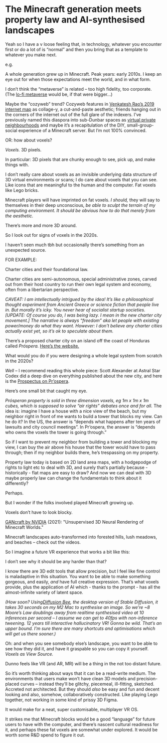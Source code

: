# The Minecraft generation meets property law and AI-synthesised landscapes

Yeah so I have a v loose feeling that, in technology, whatever you encounter
first or do a lot of is “normal” and then you bring that as a template to
whatever you make next.

e.g.

A whole generation grew up in Minecraft. Peak years: early 2010s. I keep an
eye out for when those expectations meet the world, and in what form.

I don’t think the “metaverse” is related – too high fidelity, too corporate.
(The [lo-fi metaverse](/home/2021/12/02/metaverse) would be, if that were
bigger…)

Maybe the “cozyweb” trend? Cozyweb features in [Venkatesh Rao’s 2019 internet
map](https://studio.ribbonfarm.com/p/the-extended-internet-universe) as
collage-y, a cut-and-paste aesthetic; friends hanging out in the corners of
the internet out of the full glare of the indexers. I’ve previously named this
diaspora into sub-Dunbar spaces as [virtual private
neighbourhoods](/home/2021/01/07/dunbar_spaces) and maybe it’s a
recapitulation of the DIY, small-group-social experience of a Minecraft
server. But I’m not 100% convinced.

OR: how about voxels?

_Voxels._ 3D pixels.

In particular: 3D pixels that are chunky enough to see, pick up, and make
things with.

I don’t really care about voxels as an invisible underlying data structure of
3D virtual environments or scans; I do care about voxels that you can see.
Like icons that are meaningful to the human and the computer. Fat voxels like
Lego bricks.

Minecraft players will have imprinted on fat voxels. _I should,_ they will say
to themselves in their deep unconscious, _be able to sculpt the terrain of my
computing environment. It should be obvious how to do that merely from the
aesthetic._

There’s more and more 3D around.

So I look out for signs of voxels in the 2020s.

I haven’t seen much tbh but occasionally there’s something from an unexpected
source.

FOR EXAMPLE:

Charter cities and their foundational law.

Charter cities are semi-autonomous, special administrative zones, carved out
from their host country to run their own legal system and economy, often from
a libertarian perspective.

_CAVEAT: I am intellectually intrigued by the idea! It’s like a philosophical
thought experiment from Ancient Greece or science fiction that people live in.
But morally it’s icky. You never hear of socialist startup societies. [UPDATE:
Of course you do, I was being lazy. I mean in the new charter city movement.]
The narrative is always “freedom” aka let people with existing power/money do
what they want. However: I don’t believe any charter cities actually exist
yet, so it’s ok to speculate about them._

There’s a proposed charter city on an island off the coast of Honduras called
_Próspera._ [Here’s the website.](https://prospera.hn)

What would you do if you were designing a whole legal system from scratch in
the 2020s?

_Well_ – I recommend reading this whole piece: Scott Alexander at Astral Star
Codex did a deep dive on everything published about the new city, and here is
the [Prospectus on
Pr’ospera](https://astralcodexten.substack.com/p/prospectus-on-prospera).

Here’s one small bit that caught my eye.

_Prósperan property is sold in three dimension voxels, eg 1m x 1m x 1m cubes,
which is supposed to solve “air rights” debates once and for all._ The idea
is: imagine I have a house with a nice view of the beach, but my neighbor
right in front of me wants to build a tower that blocks my view. Can he do it?
In the US, the answer is “depends what happens after ten years of lawsuits and
city council meetings”. In Pr’ospera, the answer is “depends who owns the
voxels the tower is going through.”

So if I want to prevent my neighbor from building a tower and blocking my
view, I can buy the air above his house that the tower would have to pass
through; then if my neighbor builds there, he’s trespassing on my property.

Property law today is based on 2D land area maps, with a hodgepodge of rights
to light etc to deal with 3D, and surely that’s partially because -
historically - flat maps are easy to draw? And now we can deal with 3D maybe
properly law can change the fundamentals to think about it differently?

Perhaps.

But I wonder if the folks involved played Minecraft growing up.

Voxels don’t have to look blocky.

[GANcraft by NVIDIA](https://nvlabs.github.io/GANcraft/) (2021): "Unsupervised
3D Neural Rendering of Minecraft Worlds."

Minecraft landscapes auto-transformed into forested hills, lush meadows, and
beaches – check out the videos.

So I imagine a future VR experience that works a bit like this:

I don’t see why it should be any harder than that?

I know there are 3D edit tools that allow precision, but I feel like fine
control is maladaptive in this situation. You want to be able to make
something gorgeous, and easily, _and_ have full creative expression. That’s
what voxels provide, plus the application of AI which - thanks to the prompt -
has all the almost-infinite variety of latent space.

_(How soon? Using[Diffusion Bee](https://diffusionbee.com), the desktop
version of Stable Diffusion, it takes 30 seconds on my M2 Mac to synthesise an
image. So we’re ~8 Moore’s Law doublings away from realtime synthesised video
at 10 inferences per second – I assume we can get to 40fps with non-inference
tweening. 12 years till interactive hallucinatory VR! Gonna be wild. That’s an
upper bound. I’m sure there are many shortcuts and optimisations which will
get us there sooner.)_

Oh: and when you see somebody else’s landscape, you want to be able to see how
they did it, and have it graspable so you can copy it yourself. _Voxels as
View Source._

Dunno feels like VR (and AR, MR) will be a thing in the not too distant
future.

So it’s worth thinking about ways that it can be a read-write medium. The
environments that users make won’t have clean 3D models and precision-placed
curves – instead they’ll be glitchy, piecemeal, ill-fitting, sketched.
Accreted not architected. But they should _also_ be easy and fun and decent
looking and also, somehow, collaboratively constructed. Like playing Lego
together, not working in some kind of prissy 3D Figma.

It would make for a neat, super customisable, multiplayer VR OS.

It strikes me that Minecraft blocks would be a good “language” for future
users to have with the computer, and there’s nascent cultural readiness for
it, and perhaps these fat voxels are somewhat under explored. It would be
worth some R&D spend to figure it out.
